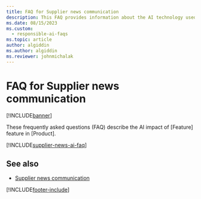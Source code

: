 ```yaml
---
title: FAQ for Supplier news communication
description: This FAQ provides information about the AI technology used in Supplier news communication, along with key considerations and details about how AI is used, how it was tested and evaluated, and any specific limitations.
ms.date: 08/15/2023
ms.custom: 
  - responsible-ai-faqs
ms.topic: article
author: algiddin
ms.author: algiddin
ms.reviewer: johnmichalak
---
```


# FAQ for Supplier news communication

[!INCLUDE[banner](../includes/banner.md)]

These frequently asked questions (FAQ) describe the AI impact of [Feature] feature in [Product].

[!INCLUDE[supplier-news-ai-faq](../includes/supplier-news-ai-faq.md)]

## See also

- [Supplier news communication](../use/supplier-news-communication.md)

[!INCLUDE[footer-include](../includes/footer-banner.md)]
